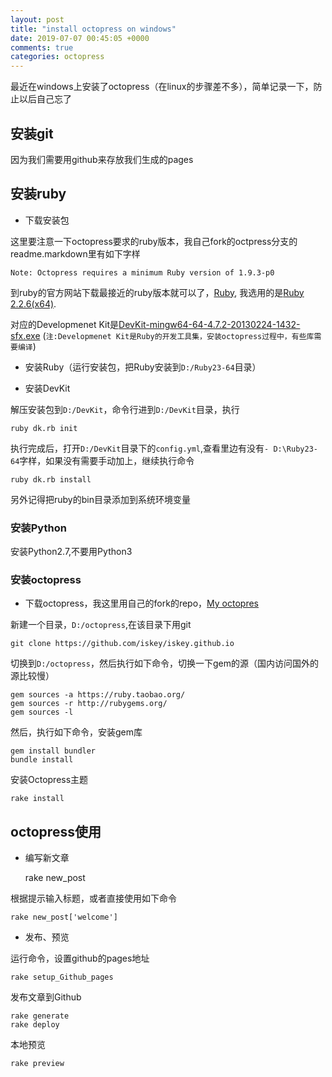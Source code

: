```yaml
---
layout: post
title: "install octopress on windows"
date: 2019-07-07 00:45:05 +0000
comments: true
categories: octopress
---
```



最近在windows上安装了octopress（在linux的步骤差不多），简单记录一下，防止以后自己忘了

## 安装git
因为我们需要用github来存放我们生成的pages

## 安装ruby

- 下载安装包

这里要注意一下octopress要求的ruby版本，我自己fork的octpress分支的readme.markdown里有如下字样

    Note: Octopress requires a minimum Ruby version of 1.9.3-p0

到ruby的官方网站下载最接近的ruby版本就可以了，[Ruby](https://rubyinstaller.org/downloads/),
我选用的是[Ruby 2.2.6(x64)](https://dl.bintray.com/oneclick/rubyinstaller/rubyinstaller-2.2.6-x64.exe).

对应的Developmenet Kit是[DevKit-mingw64-64-4.7.2-20130224-1432-sfx.exe](DevKit-mingw64-64-4.7.2-20130224-1432-sfx.exe) 
(`注:Developmenet Kit是Ruby的开发工具集，安装octopress过程中，有些库需要编译`)

- 安装Ruby（运行安装包，把Ruby安装到`D:/Ruby23-64`目录）

- 安装DevKit

解压安装包到`D:/DevKit`，命令行进到`D:/DevKit`目录，执行

    ruby dk.rb init

执行完成后，打开`D:/DevKit`目录下的`config.yml`,查看里边有没有`- D:\Ruby23-64`字样，如果没有需要手动加上，继续执行命令

    ruby dk.rb install

另外记得把ruby的bin目录添加到系统环境变量

### 安装Python

安装Python2.7,不要用Python3

### 安装octopress

+ 下载octopress，我这里用自己的fork的repo，[My octopres](https://github.com/iskey/iskey.github.io)

新建一个目录，`D:/octopress`,在该目录下用git

    git clone https://github.com/iskey/iskey.github.io


切换到`D:/octopress`，然后执行如下命令，切换一下gem的源（国内访问国外的源比较慢）

    gem sources -a https://ruby.taobao.org/
    gem sources -r http://rubygems.org/
    gem sources -l

然后，执行如下命令，安装gem库

    gem install bundler
    bundle install

安装Octopress主题

    rake install

## octopress使用

+ 编写新文章

    rake new_post

根据提示输入标题，或者直接使用如下命令

    rake new_post['welcome']

+ 发布、预览

运行命令，设置github的pages地址

    rake setup_Github_pages 

发布文章到Github

    rake generate 
    rake deploy

本地预览

    rake preview
